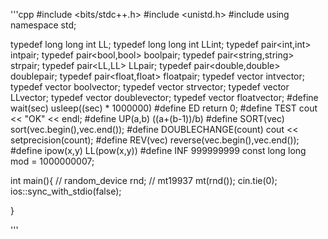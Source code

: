 '''cpp
#include <bits/stdc++.h>
#include <unistd.h>
#include <random>
using namespace std;

typedef long long int LL;
typedef long long int LLint;
typedef pair<int,int> intpair;
typedef pair<bool,bool> boolpair;
typedef pair<string,string> strpair;
typedef pair<LL,LL> LLpair;
typedef pair<double,double> doublepair;
typedef pair<float,float> floatpair;
typedef vector<int> intvector;
typedef vector<bool> boolvector;
typedef vector<string> strvector;
typedef vector<LL> LLvector;
typedef vector<double> doublevector;
typedef vector<float> floatvector;
#define wait(sec) usleep((sec) * 1000000)
#define ED return 0;
#define TEST cout << "OK" << endl;
#define UP(a,b) ((a+(b-1))/b)
#define SORT(vec) sort(vec.begin(),vec.end());
#define DOUBLECHANGE(count) cout << setprecision(count);
#define REV(vec) reverse(vec.begin(),vec.end());
#define ipow(x,y) LL(pow(x,y))
#define INF 999999999
const long long mod = 1000000007;

int main(){
//    random_device rnd;
//    mt19937 mt(rnd());
    cin.tie(0);
    ios::sync_with_stdio(false);

}

'''